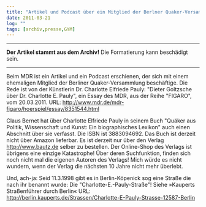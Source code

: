 ```yaml
---
title: "Artikel und Podcast über ein Mitglied der Berlner Quaker-Versammlung"
date: 2011-03-21
log: ""
tags: [archiv,presse,GYM]
---
```

<hr><b>Der Artikel stammt aus dem Archiv!</b> Die Formatierung kann beschädigt sein.<hr>

Beim MDR ist ein Artikel und ein Podcast erschienen, der sich mit einem ehemaligen Mitglied der Berliner Quaker-Versammlung beschäftige. Die Rede ist von der Künstlerin Dr. Charlotte Elfriede Pauly: "Dieter Goltzsche über Dr. Charlotte E. Pauly", ein Essay des MDR, aus der Reihe "FIGARO", vom 20.03.2011. URL: http://www.mdr.de/mdr-figaro/hoerspiel/essay/8351544.html 

Claus Bernet hat über Charlotte Elfriede Pauly in seinem Buch "Quäker aus Politik, Wissenschaft und Kunst: Ein biographisches Lexikon" auch einen Abschnitt über sie verfasst. Die ISBN ist 3883094692. Das Buch ist derzeit nicht über Amazon lieferbar. Es ist derzeit nur über den Verlag http://www.bautz.de selber zu bestellen. Der Online-Shop des Verlags ist übrigens eine einzige Katastrophe! Über deren Suchfunktion, finden sich noch nicht mal die eigenen Autoren des Verlags! Mich würde es nicht wundern, wenn der Verlag die nächsten 10 Jahre nicht mehr überlebt.

Und, ach-ja: Seid 11.3.1998 gibt es in Berlin-Köpenick sog eine Straße die nach ihr benannt wurde: Die "Charlotte-E.-Pauly-Straße"! Siehe »Kauperts Straßenführer durch Berlin« URL: http://berlin.kauperts.de/Strassen/Charlotte-E-Pauly-Strasse-12587-Berlin 
